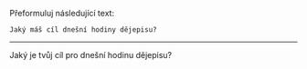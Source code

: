 Přeformuluj následující text:

```
Jaký máš cíl dnešní hodiny dějepisu?
```

---

<!-- chatcmpl-749Wby5nIfRR3JAA6y1JqwIDFhyiS -->

Jaký je tvůj cíl pro dnešní hodinu dějepisu?
